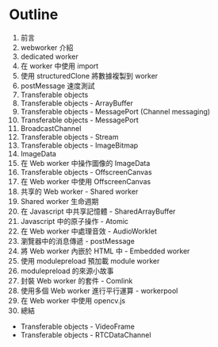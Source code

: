 # Outline

1. 前言
2. webworker 介紹
3. dedicated worker
4. 在 worker 中使用 import
5. 使用 structuredClone 將數據複製到 worker
6. postMessage 速度測試
7. Transferable objects
8. Transferable objects - ArrayBuffer
9. Transferable objects - MessagePort (Channel messaging)
10. Transferable objects - MessagePort
11. BroadcastChannel
12. Transferable objects - Stream
13. Transferable objects - ImageBitmap
14. ImageData
15. 在 Web worker 中操作圖像的 ImageData
16. Transferable objects - OffscreenCanvas
17. 在 Web worker 中使用 OffscreenCanvas
18. 共享的 Web worker - Shared worker
19. Shared worker 生命週期
20. 在 Javascript 中共享記憶體 - SharedArrayBuffer
21. Javascript 中的原子操作 - Atomic
22. 在 Web worker 中處理音效 - AudioWorklet
23. 瀏覽器中的消息傳遞 - postMessage
24. 將 Web worker 內嵌於 HTML 中 - Embedded worker
25. 使用 modulepreload 預加載 module worker
26. modulepreload 的來源小故事
27. 封裝 Web worker 的套件 - Comlink
28. 使用多個 Web worker 進行平行運算 - workerpool
29. 在 Web worker 中使用 opencv.js
30. 總結

* Transferable objects - VideoFrame
* Transferable objects - RTCDataChannel
